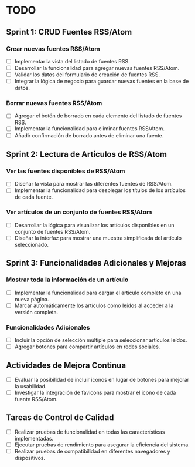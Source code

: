 # TODO

## Sprint 1: CRUD Fuentes RSS/Atom

### Crear nuevas fuentes RSS/Atom
- [ ] Implementar la vista del listado de fuentes RSS.
- [ ] Desarrollar la funcionalidad para agregar nuevas fuentes RSS/Atom.
- [ ] Validar los datos del formulario de creación de fuentes RSS.
- [ ] Integrar la lógica de negocio para guardar nuevas fuentes en la base de datos.

### Borrar nuevas fuentes RSS/Atom
- [ ] Agregar el botón de borrado en cada elemento del listado de fuentes RSS.
- [ ] Implementar la funcionalidad para eliminar fuentes RSS/Atom.
- [ ] Añadir confirmación de borrado antes de eliminar una fuente.

## Sprint 2: Lectura de Artículos de RSS/Atom

### Ver las fuentes disponibles de RSS/Atom
- [ ] Diseñar la vista para mostrar las diferentes fuentes de RSS/Atom.
- [ ] Implementar la funcionalidad para desplegar los títulos de los artículos de cada fuente.

### Ver artículos de un conjunto de fuentes RSS/Atom
- [ ] Desarrollar la lógica para visualizar los artículos disponibles en un conjunto de fuentes RSS/Atom.
- [ ] Diseñar la interfaz para mostrar una muestra simplificada del artículo seleccionado.

## Sprint 3: Funcionalidades Adicionales y Mejoras

### Mostrar toda la información de un artículo
- [ ] Implementar la funcionalidad para cargar el artículo completo en una nueva página.
- [ ] Marcar automáticamente los artículos como leídos al acceder a la versión completa.

### Funcionalidades Adicionales
- [ ] Incluir la opción de selección múltiple para seleccionar artículos leídos.
- [ ] Agregar botones para compartir artículos en redes sociales.

## Actividades de Mejora Continua
- [ ] Evaluar la posibilidad de incluir iconos en lugar de botones para mejorar la usabilidad.
- [ ] Investigar la integración de favicons para mostrar el icono de cada fuente RSS/Atom.

## Tareas de Control de Calidad
- [ ] Realizar pruebas de funcionalidad en todas las características implementadas.
- [ ] Ejecutar pruebas de rendimiento para asegurar la eficiencia del sistema.
- [ ] Realizar pruebas de compatibilidad en diferentes navegadores y dispositivos.
